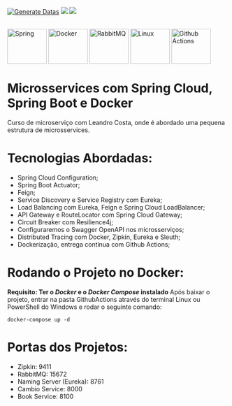 [![Generate Datas](https://github.com/Ismadrade/Ismadrade/actions/workflows/cobrinha.yml/badge.svg)](https://github.com/Ismadrade/Ismadrade/actions/workflows/cobrinha.yml)
<img src="https://img.shields.io/badge/swagger-cambio--service-brightgreen?logo=swagger" />
<img src="https://img.shields.io/badge/swagger-book--service-brightgreen?logo=swagger" />
<div style="display: inline_block"><br>
  <img align="center" alt="Spring" height="80" width="90" src="https://cdn.jsdelivr.net/gh/devicons/devicon/icons/spring/spring-original.svg" />  
  <img align="center" alt="Docker" height="80" width="90" src="https://cdn.jsdelivr.net/gh/devicons/devicon/icons/docker/docker-original.svg" />
  <img align="center" alt="RabbitMQ" height="80" width="90" src="https://www.vectorlogo.zone/logos/rabbitmq/rabbitmq-icon.svg" />  
  <img align="center" alt="Linux" height="80" width="90" src="https://cdn.jsdelivr.net/gh/devicons/devicon/icons/linux/linux-original.svg" />
  <img align="center" alt="Github Actions" height="80" width="90" src="https://cdn.jsdelivr.net/gh/devicons/devicon/icons/github/github-original-wordmark.svg" />
</div>

# Microsservices com Spring Cloud, Spring Boot e Docker
Curso de microserviço com Leandro Costa, onde é abordado uma pequena estrutura de microsservices.

# Tecnologias Abordadas:

- Spring Cloud Configuration;
- Spring Boot Actuator;
- Feign;
- Service Discovery e Service Registry com Eureka;
- Load Balancing com Eureka, Feign e Spring Cloud LoadBalancer;
- API Gateway e RouteLocator com Spring Cloud Gateway;
- Circuit Breaker com Resilience4j;
- Configuraremos o Swagger OpenAPI nos microsserviços;
- Distributed Tracing com Docker, Zipkin, Eureka e Sleuth;
- Dockerização, entrega contínua com Github Actions;

# Rodando o Projeto no Docker:

**Requisito: Ter o  _Docker_ e o _Docker Compose_ instalado**
Após baixar o projeto, entrar na pasta GithubActions através do terminal Linux ou PowerShell do Windows e rodar o seguinte comando:

```
docker-compose up -d
```

# Portas dos Projetos:
- Zipkin: 9411
- RabbitMQ: 15672
- Naming Server (Eureka): 8761
- Cambio Service: 8000 
- Book Service: 8100

